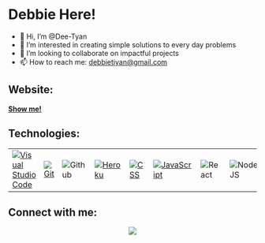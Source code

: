 # Debbie Here!

- 👋 Hi, I’m @Dee-Tyan
- 👀 I’m interested in creating simple solutions to every day problems
- 💞️ I’m looking to collaborate on impactful projects
- 📫 How to reach me: debbietiyan@gmail.com

## Website:

**[Show me!](https:/deborah-oyegue.tech)**



## Technologies:

<table>
    <tr>
      <td>
          <a href="#"><img alt="Visual Studio Code" src="https://img.shields.io/badge/Visual%20Studio%20Code-0078d7.svg?logo=visual-studio-code&logoColor=white"></a>
      </td>
      <td>
        <a href="#"><img alt="Git" src="https://img.shields.io/badge/Git%20-%23F05033.svg?logo=git&logoColor=white"></a>
      </td>
      <td>
        <img alt="Github" src="https://img.shields.io/badge/-GitHub-05122A?style=flat&logo=github">
      </td>
      <td>
          <a href="https://www.heroku.com/"><img alt="Heroku" src="https://img.shields.io/badge/Heroku%20-%23430098.svg?logo=heroku&logoColor=white"></a>  
      </td>
      <td>
          <a href="https://www.w3schools.com/css/" target="_blank">
            <img alt="CSS" src="https://img.shields.io/badge/CSS%20-%231572B6.svg?logo=css3&logoColor=white">
          </a> 
      </td>
      <td>
        <a href="https://developer.mozilla.org/en-US/docs/Web/JavaScript" target="_blank">   
          <img alt="JavaScript" src="https://img.shields.io/badge/JavaScript%20-%23F7DF1E.svg?logo=javascript&logoColor=black">
        </a>
      </td>
      <td>
        <img alt="React" src="https://img.shields.io/badge/-React-05122A?style=flat&logo=react">
      </td>
      <td>
        <img alt="NodeJS" src="https://img.shields.io/badge/-Node.js-05122A?style=flat&logo=node.js">
      </td>
    </tr>
  </table>




## Connect with me:

<p align="center">
  <a href = "https://www.linkedin.com/in/deborah-oyegue-137900145"><img src="https://img.icons8.com/fluent/48/000000/linkedin.png"/></a>
</p>

<!---
Dee-Tyan/Dee-Tyan is a ✨ special ✨ repository because its `README.md` (this file) appears on your GitHub profile.
You can click the Preview link to take a look at your changes.
--->
